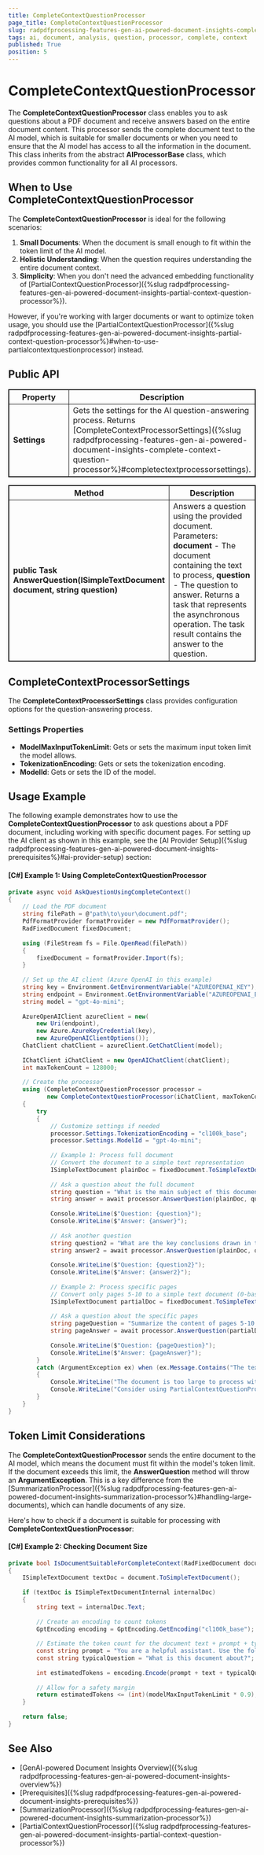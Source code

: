 ```yaml
---
title: CompleteContextQuestionProcessor
page_title: CompleteContextQuestionProcessor
slug: radpdfprocessing-features-gen-ai-powered-document-insights-complete-context-question-processor
tags: ai, document, analysis, question, processor, complete, context
published: True
position: 5
---
```

<style>
table, th, td {
	border: 1px solid;
}
table th:first-of-type {
	width: 30%;
}
table th:nth-of-type(2) {
	width: 70%;
} 
</style>

# CompleteContextQuestionProcessor

The **CompleteContextQuestionProcessor** class enables you to ask questions about a PDF document and receive answers based on the entire document content. This processor sends the complete document text to the AI model, which is suitable for smaller documents or when you need to ensure that the AI model has access to all the information in the document. This class inherits from the abstract **AIProcessorBase** class, which provides common functionality for all AI processors.

## When to Use CompleteContextQuestionProcessor

The **CompleteContextQuestionProcessor** is ideal for the following scenarios:

1. **Small Documents**: When the document is small enough to fit within the token limit of the AI model.
2. **Holistic Understanding**: When the question requires understanding the entire document context.
3. **Simplicity**: When you don't need the advanced embedding functionality of [PartialContextQuestionProcessor]({%slug radpdfprocessing-features-gen-ai-powered-document-insights-partial-context-question-processor%}).

However, if you're working with larger documents or want to optimize token usage, you should use the [PartialContextQuestionProcessor]({%slug radpdfprocessing-features-gen-ai-powered-document-insights-partial-context-question-processor%}#when-to-use-partialcontextquestionprocessor) instead.

## Public API

|Property|Description|
|---|---|
|**Settings**|Gets the settings for the AI question-answering process. Returns [CompleteContextProcessorSettings]({%slug radpdfprocessing-features-gen-ai-powered-document-insights-complete-context-question-processor%}#completectextprocessorsettings).|

|Method|Description|
|---|---|
|**public Task<string> AnswerQuestion(ISimpleTextDocument document, string question)**|Answers a question using the provided document. Parameters: **document** - The document containing the text to process, **question** - The question to answer. Returns a task that represents the asynchronous operation. The task result contains the answer to the question.|

## CompleteContextProcessorSettings

The **CompleteContextProcessorSettings** class provides configuration options for the question-answering process.

### Settings Properties

* **ModelMaxInputTokenLimit**: Gets or sets the maximum input token limit the model allows.
* **TokenizationEncoding**: Gets or sets the tokenization encoding.
* **ModelId**: Gets or sets the ID of the model.

## Usage Example

The following example demonstrates how to use the **CompleteContextQuestionProcessor** to ask questions about a PDF document, including working with specific document pages. For setting up the AI client as shown in this example, see the [AI Provider Setup]({%slug radpdfprocessing-features-gen-ai-powered-document-insights-prerequisites%}#ai-provider-setup) section:

#### __[C#] Example 1: Using CompleteContextQuestionProcessor__

```csharp
private async void AskQuestionUsingCompleteContext()
{
    // Load the PDF document
    string filePath = @"path\to\your\document.pdf";
    PdfFormatProvider formatProvider = new PdfFormatProvider();
    RadFixedDocument fixedDocument;
    
    using (FileStream fs = File.OpenRead(filePath))
    {
        fixedDocument = formatProvider.Import(fs);
    }
    
    // Set up the AI client (Azure OpenAI in this example)
    string key = Environment.GetEnvironmentVariable("AZUREOPENAI_KEY");
    string endpoint = Environment.GetEnvironmentVariable("AZUREOPENAI_ENDPOINT");
    string model = "gpt-4o-mini";
    
    AzureOpenAIClient azureClient = new(
        new Uri(endpoint),
        new Azure.AzureKeyCredential(key),
        new AzureOpenAIClientOptions());
    ChatClient chatClient = azureClient.GetChatClient(model);
    
    IChatClient iChatClient = new OpenAIChatClient(chatClient);
    int maxTokenCount = 128000;
    
    // Create the processor
    using (CompleteContextQuestionProcessor processor = 
           new CompleteContextQuestionProcessor(iChatClient, maxTokenCount))
    {
        try
        {
            // Customize settings if needed
            processor.Settings.TokenizationEncoding = "cl100k_base";
            processor.Settings.ModelId = "gpt-4o-mini";
            
            // Example 1: Process full document
            // Convert the document to a simple text representation
            ISimpleTextDocument plainDoc = fixedDocument.ToSimpleTextDocument();
            
            // Ask a question about the full document
            string question = "What is the main subject of this document?";
            string answer = await processor.AnswerQuestion(plainDoc, question);
            
            Console.WriteLine($"Question: {question}");
            Console.WriteLine($"Answer: {answer}");
            
            // Ask another question
            string question2 = "What are the key conclusions drawn in this document?";
            string answer2 = await processor.AnswerQuestion(plainDoc, question2);
            
            Console.WriteLine($"Question: {question2}");
            Console.WriteLine($"Answer: {answer2}");
            
            // Example 2: Process specific pages
            // Convert only pages 5-10 to a simple text document (0-based index)
            ISimpleTextDocument partialDoc = fixedDocument.ToSimpleTextDocument(4, 9);
            
            // Ask a question about the specific pages
            string pageQuestion = "Summarize the content of pages 5-10 of the document.";
            string pageAnswer = await processor.AnswerQuestion(partialDoc, pageQuestion);
            
            Console.WriteLine($"Question: {pageQuestion}");
            Console.WriteLine($"Answer: {pageAnswer}");
        }
        catch (ArgumentException ex) when (ex.Message.Contains("The text is too long"))
        {
            Console.WriteLine("The document is too large to process with CompleteContextQuestionProcessor.");
            Console.WriteLine("Consider using PartialContextQuestionProcessor instead.");
        }
    }
}
```

## Token Limit Considerations

The **CompleteContextQuestionProcessor** sends the entire document to the AI model, which means the document must fit within the model's token limit. If the document exceeds this limit, the **AnswerQuestion** method will throw an **ArgumentException**. This is a key difference from the [SummarizationProcessor]({%slug radpdfprocessing-features-gen-ai-powered-document-insights-summarization-processor%}#handling-large-documents), which can handle documents of any size.

Here's how to check if a document is suitable for processing with **CompleteContextQuestionProcessor**:

#### __[C#] Example 2: Checking Document Size__

```csharp
private bool IsDocumentSuitableForCompleteContext(RadFixedDocument document, int modelMaxInputTokenLimit)
{
    ISimpleTextDocument textDoc = document.ToSimpleTextDocument();
    
    if (textDoc is ISimpleTextDocumentInternal internalDoc)
    {
        string text = internalDoc.Text;
        
        // Create an encoding to count tokens
        GptEncoding encoding = GptEncoding.GetEncoding("cl100k_base");
        
        // Estimate the token count for the document text + prompt + typical question
        const string prompt = "You are a helpful assistant. Use the following context to answer the question.";
        const string typicalQuestion = "What is this document about?";
        
        int estimatedTokens = encoding.Encode(prompt + text + typicalQuestion).Count;
        
        // Allow for a safety margin
        return estimatedTokens <= (int)(modelMaxInputTokenLimit * 0.9);
    }
    
    return false;
}
```

## See Also

* [GenAI-powered Document Insights Overview]({%slug radpdfprocessing-features-gen-ai-powered-document-insights-overview%})
* [Prerequisites]({%slug radpdfprocessing-features-gen-ai-powered-document-insights-prerequisites%})
* [SummarizationProcessor]({%slug radpdfprocessing-features-gen-ai-powered-document-insights-summarization-processor%})
* [PartialContextQuestionProcessor]({%slug radpdfprocessing-features-gen-ai-powered-document-insights-partial-context-question-processor%})
